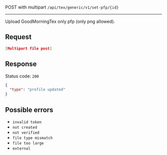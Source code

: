 POST with multipart `/api/tex/generic/v1/set-pfp/{id}`

---

Upload GoodMorningTex only pfp (only png allowed).

## Request

```json
[Multipart file post]
```

## Response

Status code: `200`

```json
{
  "type": "profile updated"
}
```

## Possible errors

- `invalid token`
- `not created`
- `not verified`
- `file type mismatch`
- `file too large`
- `external`
